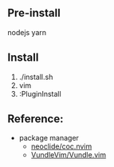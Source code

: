## Pre-install
nodejs
yarn

## Install
1. ./install.sh
2. vim 
3. :PluginInstall


## Reference:
* package manager
  * [neoclide/coc.nvim](https://github.com/neoclide/coc.nvim)
  * [VundleVim/Vundle.vim](https://github.com/VundleVim/Vundle.vim)
